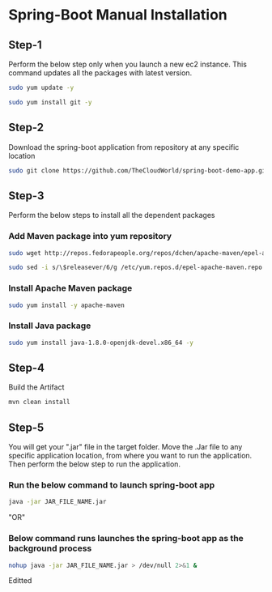 # Spring-Boot Manual Installation

## Step-1

Perform the below step only when you launch a new ec2 instance. This command updates all the packages with latest version.

```bash
sudo yum update -y
```
```bash
sudo yum install git -y
```

## Step-2

Download the spring-boot application from repository at any specific location

```bash
sudo git clone https://github.com/TheCloudWorld/spring-boot-demo-app.git
```

## Step-3

Perform the below steps to install all the dependent packages

### Add Maven package into yum repository
```bash
sudo wget http://repos.fedorapeople.org/repos/dchen/apache-maven/epel-apache-maven.repo -O /etc/yum.repos.d/epel-apache-maven.repo
```
```bash
sudo sed -i s/\$releasever/6/g /etc/yum.repos.d/epel-apache-maven.repo
```
### Install Apache Maven package
```bash
sudo yum install -y apache-maven
```
### Install Java package
```bash
sudo yum install java-1.8.0-openjdk-devel.x86_64 -y

```

## Step-4

Build the Artifact

```bash
mvn clean install
```

## Step-5

You will get your ".jar" file in the target folder. Move the .Jar file to any specific application location, from where you want to run the application. Then perform the below step to run the application.

### Run the below command to launch spring-boot app
```bash
java -jar JAR_FILE_NAME.jar
```
"OR"
### Below command runs launches the spring-boot app as the background process
```bash
nohup java -jar JAR_FILE_NAME.jar > /dev/null 2>&1 &
```
Editted
